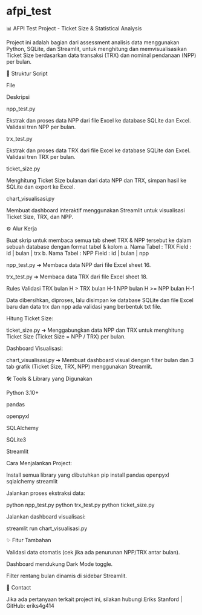 # afpi_test

📊 AFPI Test Project - Ticket Size & Statistical Analysis

Project ini adalah bagian dari assessment analisis data menggunakan Python, SQLite, dan Streamlit, untuk menghitung dan memvisualisasikan Ticket Size berdasarkan data transaksi (TRX) dan nominal pendanaan (NPP) per bulan.

📁 Struktur Script

File

Deskripsi

npp_test.py

Ekstrak dan proses data NPP dari file Excel ke database SQLite dan Excel. Validasi tren NPP per bulan.

trx_test.py

Ekstrak dan proses data TRX dari file Excel ke database SQLite dan Excel. Validasi tren TRX per bulan.

ticket_size.py

Menghitung Ticket Size bulanan dari data NPP dan TRX, simpan hasil ke SQLite dan export ke Excel.

chart_visualisasi.py

Membuat dashboard interaktif menggunakan Streamlit untuk visualisasi Ticket Size, TRX, dan NPP.



⚙️ Alur Kerja

Buat skrip untuk membaca semua tab sheet TRX & NPP tersebut ke dalam sebuah
database dengan format tabel & kolom
a. Nama Tabel : TRX
Field : id | bulan | trx
b. Nama Tabel : NPP
Field : id | bulan | npp

npp_test.py ➔ Membaca data NPP dari file Excel sheet 16.

trx_test.py ➔ Membaca data TRX dari file Excel sheet 18.

Rules Validasi
TRX bulan H > TRX bulan H-1
NPP bulan H >= NPP bulan H-1

Data dibersihkan, diproses, lalu disimpan ke database SQLite dan file Excel baru dan data trx dan npp ada validasi yang berbentuk txt file.

Hitung Ticket Size:

ticket_size.py ➔ Menggabungkan data NPP dan TRX untuk menghitung Ticket Size (Ticket Size = NPP / TRX) per bulan.

Dashboard Visualisasi:

chart_visualisasi.py ➔ Membuat dashboard visual dengan filter bulan dan 3 tab grafik (Ticket Size, TRX, NPP) menggunakan Streamlit.

🛠️ Tools & Library yang Digunakan

Python 3.10+

pandas

openpyxl

SQLAlchemy

SQLite3

Streamlit

Cara Menjalankan Project:

Install semua library yang dibutuhkan
pip install pandas openpyxl sqlalchemy streamlit

Jalankan proses ekstraksi data:

python npp_test.py
python trx_test.py
python ticket_size.py

Jalankan dashboard visualisasi:

streamlit run chart_visualisasi.py

✨ Fitur Tambahan

Validasi data otomatis (cek jika ada penurunan NPP/TRX antar bulan).

Dashboard mendukung Dark Mode toggle.

Filter rentang bulan dinamis di sidebar Streamlit.

📩 Contact

Jika ada pertanyaan terkait project ini, silakan hubungi:Eriks Stanford | GitHub: eriks4g414
